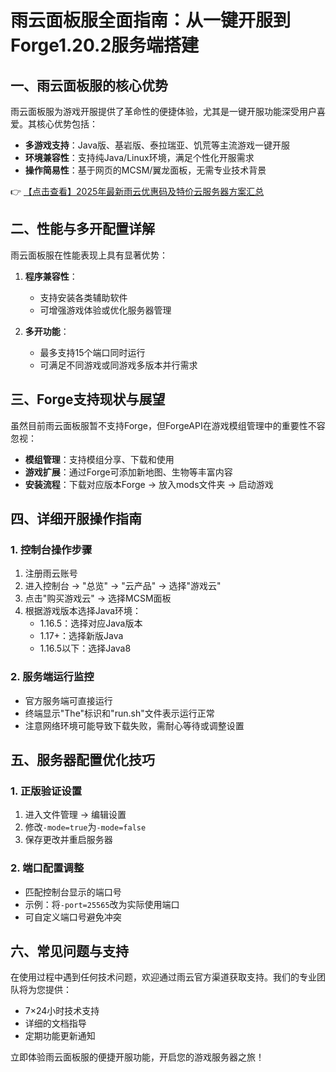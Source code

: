 # 雨云面板服全面指南：从一键开服到Forge1.20.2服务端搭建

## 一、雨云面板服的核心优势

雨云面板服为游戏开服提供了革命性的便捷体验，尤其是一键开服功能深受用户喜爱。其核心优势包括：

- **多游戏支持**：Java版、基岩版、泰拉瑞亚、饥荒等主流游戏一键开服
- **环境兼容性**：支持纯Java/Linux环境，满足个性化开服需求
- **操作简易性**：基于网页的MCSM/翼龙面板，无需专业技术背景

👉 [【点击查看】2025年最新雨云优惠码及特价云服务器方案汇总](https://bit.ly/RainYun)

## 二、性能与多开配置详解

雨云面板服在性能表现上具有显著优势：

1. **程序兼容性**：
   - 支持安装各类辅助软件
   - 可增强游戏体验或优化服务器管理

2. **多开功能**：
   - 最多支持15个端口同时运行
   - 可满足不同游戏或同游戏多版本并行需求

## 三、Forge支持现状与展望

虽然目前雨云面板服暂不支持Forge，但ForgeAPI在游戏模组管理中的重要性不容忽视：

- **模组管理**：支持模组分享、下载和使用
- **游戏扩展**：通过Forge可添加新地图、生物等丰富内容
- **安装流程**：下载对应版本Forge → 放入mods文件夹 → 启动游戏

## 四、详细开服操作指南

### 1. 控制台操作步骤

1. 注册雨云账号
2. 进入控制台 → "总览" → "云产品" → 选择"游戏云"
3. 点击"购买游戏云" → 选择MCSM面板
4. 根据游戏版本选择Java环境：
   - 1.16.5：选择对应Java版本
   - 1.17+：选择新版Java
   - 1.16.5以下：选择Java8

### 2. 服务端运行监控

- 官方服务端可直接运行
- 终端显示"The"标识和"run.sh"文件表示运行正常
- 注意网络环境可能导致下载失败，需耐心等待或调整设置

## 五、服务器配置优化技巧

### 1. 正版验证设置

1. 进入文件管理 → 编辑设置
2. 修改`-mode=true`为`-mode=false`
3. 保存更改并重启服务器

### 2. 端口配置调整

- 匹配控制台显示的端口号
- 示例：将`-port=25565`改为实际使用端口
- 可自定义端口号避免冲突

## 六、常见问题与支持

在使用过程中遇到任何技术问题，欢迎通过雨云官方渠道获取支持。我们的专业团队将为您提供：

- 7×24小时技术支持
- 详细的文档指导
- 定期功能更新通知

立即体验雨云面板服的便捷开服功能，开启您的游戏服务器之旅！